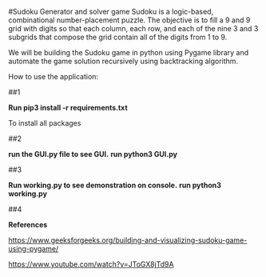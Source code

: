 #Sudoku Generator and solver game 
Sudoku is a logic-based, combinational number-placement puzzle. 
The objective is to fill a 9 and 9 grid with digits so that each column, each 
row, and each of the nine 3 and 3 subgrids that compose the grid contain all of
the digits from 1 to 9. 

We will be building the Sudoku game in python using Pygame library and 
automate the game solution recursively using backtracking algorithm.



How to use the application:

##1

**Run pip3 install -r requirements.txt**

To install all packages

##2

**run the GUI.py file to see GUI.**
**run python3 GUI.py**

##3

**Run working.py to see demonstration on console.**
**run python3 working.py**

##4

**References**

https://www.geeksforgeeks.org/building-and-visualizing-sudoku-game-using-pygame/

https://www.youtube.com/watch?v=JToGX8jTd9A






